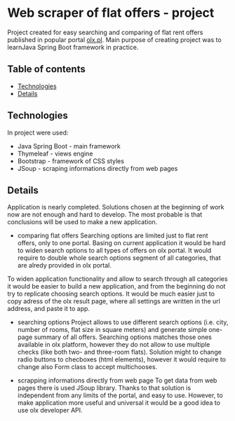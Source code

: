 # Web scraper of flat offers - project
Project created for easy searching and comparing of flat rent offers published in popular portal [olx.pl](https://www.olx.pl). Main purpose of creating project was to learnJava Spring Boot framework in practice.

## Table of contents
* [Technologies](#technologies)
* [Details](#details)

## Technologies
In project were used:
* Java Spring Boot - main framework
* Thymeleaf - views engine
* Bootstrap - framework of CSS styles
* JSoup - scraping informations directly from web pages

## Details
Application is nearly completed. Solutions chosen at the beginning of work now are not enough and hard to develop. The most probable is that conclusions will be used to make a new application.

* comparing flat offers
Searching options are limited just to flat rent offers, only to one portal. Basing on current application it would be hard to widen search options to all types of offers on olx portal. It would require to double whole search options segment of all categories, that are alredy provided in olx portal.

To widen application functionality and allow to search through all categories it would be easier to build a new application, and from the beginning do not try to replicate choosing search options. It would be much easier just to copy adress of the olx result page, where all settings are written in the url address, and paste it to app.

* searching options
Project allows to use different search options (i.e. city, number of rooms, flat size in square meters) and generate simple one-page summary of all offers. Searching options matches those ones available in olx platform, however they do not allow to use multiple checks (like both two- and three-room flats). Solution might to change radio buttons to checboxes (html elements), however it would require to change also Form class to accept multichooses.

* scrapping informations directly from web page
To get data from web pages there is used JSoup library. Thanks to that solution is independent from any limits of the portal, and easy to use. However, to make application more useful and universal it would be a good idea to use olx developer API.
